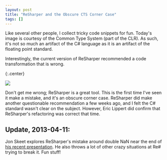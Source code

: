 ```yaml
---
layout: post
title: "ReSharper and the Obscure CTS Corner Case"
tags: []
---
```



Like several other people, I collect tricky code snippets for fun. Today's image is courtesy of the Common Type System (part of the CLR). As such, it's not so much an artifact of the C# language as it is an artifact of the floating point standard.





Interestingly, the current version of ReSharper recommended a code transformation that is wrong.



{:.center}

[![](http://3.bp.blogspot.com/_lkN-6AUYgOI/TECl7qdiWRI/AAAAAAAADZI/jXf3PO-O9dI/s400/ReSharper_doubleNaN.PNG)](http://3.bp.blogspot.com/_lkN-6AUYgOI/TECl7qdiWRI/AAAAAAAADZI/jXf3PO-O9dI/s1600/ReSharper_doubleNaN.PNG)



Don't get me wrong; ReSharper is a great tool. This is the first time I've seen it make a mistake, and it's an obscure corner case. ReSharper did make another questionable recommendation a few weeks ago, and I felt the C# standard wasn't clear on the subject. However, Eric Lippert did confirm that ReSharper's refactoring was correct that time.



## Update, 2013-04-11:



Jon Skeet explores ReSharper's mistake around double NaN near the end of [his recent presentation](http://tv.jetbrains.net/videocontent/jon-skeet-inspects-resharper). He also throws a lot of other crazy situations at Re# trying to break it. Fun stuff!

